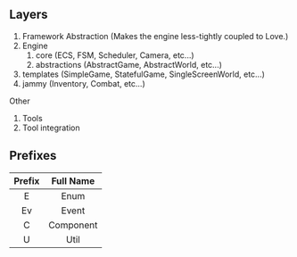 ## Layers
1. Framework Abstraction (Makes the engine less-tightly coupled to Love.)
2. Engine
	1. core (ECS, FSM, Scheduler, Camera, etc...)
	2. abstractions (AbstractGame, AbstractWorld, etc...)
3. templates (SimpleGame, StatefulGame, SingleScreenWorld, etc...)
4. jammy (Inventory, Combat, etc...)

Other
1. Tools
2. Tool integration 

## Prefixes
Prefix | Full Name
:-: | :-:
E | Enum
Ev | Event
C | Component
U | Util


<!--stackedit_data:
eyJoaXN0b3J5IjpbMTI4MjUyNTQwMCw4MjcxMDY5ODEsMTg4Nj
g2ODIzNywtMTExMTYxNTg2Miw3NDA3NjEwNzldfQ==
-->